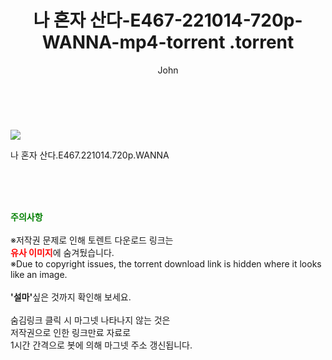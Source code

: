 ﻿---
layout: post
title:  "                   나 혼자 산다-E467-221014-720p-WANNA-mp4-torrent                .torrent"
author: John
categories: [ TV ]
tags: [  ]
image: https://torrentrj58.com/uploadfile/full/269ea3bda4191b04c5fda0c7e46f5126236dfc97.jpg 
description: "                   나 혼자 산다-E467-221014-720p-WANNA-mp4-torrent                 torrent 정보 공유"
toc: true
toc_sticky: true
---

<br>
<p><img src="https://torrentrj58.com/uploadfile/full/269ea3bda4191b04c5fda0c7e46f5126236dfc97.jpg"/></p>
 나 혼자 산다.E467.221014.720p.WANNA  
    
<br><br><br>
<p data-ke-size="size16"><b><span style="color: green;">주의사항</span></b><br /><br />※저작권 문제로 인해 토렌트 다운로드 링크는<br /><b><span style="color: red;">유사 이미지</span></b>에 숨겨뒀습니다.<br />※Due to copyright issues, the torrent download link is hidden where it looks like an image.<br /><br /><b>'설마'</b>싶은 것까지 확인해 보세요.<br /><br />숨김링크 클릭 시 마그넷 나타나지 않는 것은<br />저작권으로 인한 링크만료 자료로<br />1시간 간격으로 봇에 의해 마그넷 주소 갱신됩니다.</p>
